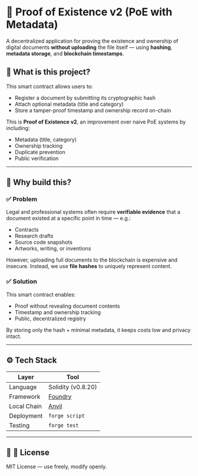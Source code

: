 # 🔐 Proof of Existence v2 (PoE with Metadata)

A decentralized application for proving the existence and ownership of digital documents **without uploading** the file itself — using **hashing**, **metadata storage**, and **blockchain timestamps**.

## 🚀 What is this project?

This smart contract allows users to:

- Register a document by submitting its cryptographic hash
- Attach optional metadata (title and category)
- Store a tamper-proof timestamp and ownership record on-chain

This is **Proof of Existence v2**, an improvement over naive PoE systems by including:

- Metadata (title, category)
- Ownership tracking
- Duplicate prevention
- Public verification

---

## 🧠 Why build this?

### ✅ Problem

Legal and professional systems often require **verifiable evidence** that a document existed at a specific point in time — e.g.:

- Contracts
- Research drafts
- Source code snapshots
- Artworks, writing, or inventions

However, uploading full documents to the blockchain is expensive and insecure. Instead, we use **file hashes** to uniquely represent content.

### ✅ Solution

This smart contract enables:

- Proof without revealing document contents
- Timestamp and ownership tracking
- Public, decentralized registry

By storing only the hash + minimal metadata, it keeps costs low and privacy intact.

---

## ⚙️ Tech Stack

| Layer       | Tool                                       |
| ----------- | ------------------------------------------ |
| Language    | Solidity (v0.8.20)                         |
| Framework   | [Foundry](https://book.getfoundry.sh/)     |
| Local Chain | [Anvil](https://book.getfoundry.sh/anvil/) |
| Deployment  | `forge script`                             |
| Testing     | `forge test`                               |

---

## 📄 📄 License

MIT License — use freely, modify openly.
